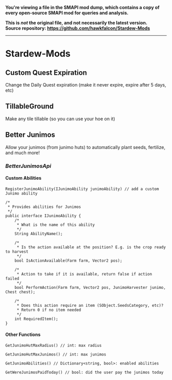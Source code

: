 **You're viewing a file in the SMAPI mod dump, which contains a copy of every open-source SMAPI mod
for queries and analysis.**

**This is _not_ the original file, and not necessarily the latest version.**  
**Source repository: https://github.com/hawkfalcon/Stardew-Mods**

----

# Stardew-Mods

## Custom Quest Expiration
Change the Daily Quest expiration (make it never expire, expire after 5 days, etc)

## TillableGround
Make any tile tillable (so you can use your hoe on it)

## Better Junimos
Allow your junimos (from junimo huts) to automatically plant seeds, fertilize, and much more!

### *BetterJunimosApi*

#### Custom Abilities
```
RegisterJunimoAbility(IJunimoAbility junimoAbility) // add a custom Junimo ability
```

```
/*
 * Provides abilities for Junimos 
 */    
public interface IJunimoAbility {
    /*
     * What is the name of this ability 
     */
    String AbilityName();

    /*
     * Is the action available at the position? E.g. is the crop ready to harvest
     */
    bool IsActionAvailable(Farm farm, Vector2 pos);

    /*
     * Action to take if it is available, return false if action failed
     */
    bool PerformAction(Farm farm, Vector2 pos, JunimoHarvester junimo, Chest chest);

    /*
     * Does this action require an item (SObject.SeedsCategory, etc)?
     * Return 0 if no item needed        
     */
    int RequiredItem();
}
```

#### Other Functions
```
GetJunimoHutMaxRadius() // int: max radius

GetJunimoHutMaxJunimos() // int: max junimos

GetJunimoAbilities() // Dictionary<string, bool>: enabled abilities

GetWereJunimosPaidToday() // bool: did the user pay the junimos today
```

